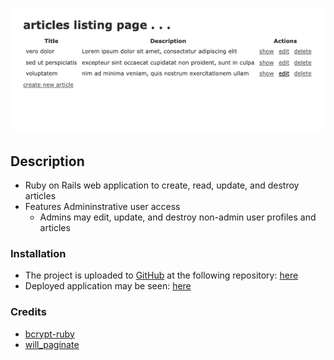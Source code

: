 ![alt text](public/screenshot.png)

## Description
- Ruby on Rails web application to create, read, update, and destroy articles
- Features Admininstrative user access
  - Admins may edit, update, and destroy non-admin user profiles and articles

### Installation
- The project is uploaded to [GitHub](https://github.com/) at the following repository: [here](https://github.com/sourslaw/ruby_articles_exercise)
- Deployed application may be seen: [here](https://secure-anchorage-90961.herokuapp.com/)

### Credits
- [bcrypt-ruby](https://github.com/bcrypt-ruby/bcrypt-ruby)
- [will_paginate](https://https://github.com/mislav/will_paginate.com/bcrypt-ruby/bcrypt-ruby)